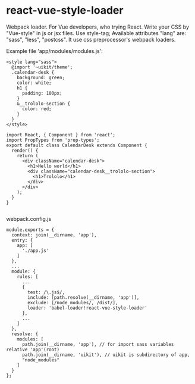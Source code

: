 # react-vue-style-loader
Webpack loader.
For Vue developers, who trying React.
Write your CSS by "Vue-style" in js or jsx files. Use style-tag;
Available attributes "lang" are: "sass", "less", "postcss". It use css preprocessor's webpack loaders.

Example file 'app/modules/modules.js':
```
<style lang="sass">
  @import '~uikit/theme';
  .calendar-desk {
    background: green;
    color: white;
    h1 {
      padding: 100px;
    }
    &__trololo-section {
      color: red;
    }
  }
</style>

import React, { Component } from 'react';
import PropTypes from 'prop-types';
export default class CalendarDesk extends Component {
  render() {
    return (
      <div className="calendar-desk">
        <h1>Hello world</h1>
        <div className="calendar-desk__trololo-section">
          <h1>Trololo</h1>
        </div>
      </div>
    );
  }
}


```
webpack.config.js
```
module.exports = {
  context: join(__dirname, 'app'),
  entry: {
    app: [
      './app.js'
    ]
  },
  ...
  module: {
    rules: [
      ...
      {
        test: /\.js$/,
        include: [path.resolve(__dirname, 'app')],
        exclude: [/node_modules/, /dist/],
        loader: 'babel-loader!react-vue-style-loader'
      },
      ...
    ]
  },
  resolve: {
    modules: [
      path.join(__dirname, 'app'), // for import sass variables relative 'app'(root)
      path.join(__dirname, 'uikit'), // uikit is subdirectory of app, 
      "node_modules"
    ]
  }
};
```
